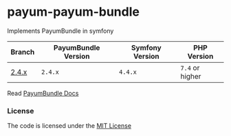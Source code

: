 # payum-payum-bundle
Implements PayumBundle in symfony

| Branch     | PayumBundle Version | Symfony Version | PHP Version     |
|------------|---------------------|-----------------|-----------------|
| [2.4.x][1] | `2.4.x`             | `4.4.x`         | `7.4` or higher |


Read [PayumBundle Docs](https://github.com/Payum/Payum/blob/master/docs/index.md#symfony-payum-bundle)


### License
The code is licensed under the [MIT License](https://github.com/habibun/payum-payum-bundle/blob/master/LICENSE)

[1]: https://github.com/habibun/payum-payum-bundle/tree/2.4.x

